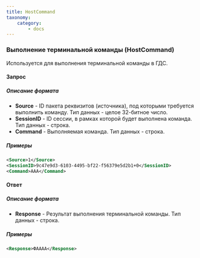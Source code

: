 ```yaml
---
title: HostCommand
taxonomy:
    category:
        - docs
---
```


### Выполнение терминальной команды (HostCommand)

Используется для выполнения терминальной команды в ГДС.

#### Запрос

##### Описание формата

-   **Source** - ID пакета реквизитов (источника), под которыми требуется выполнить команду. Тип данных - целое 32-битное число.
-   **SessionID** - ID сессии, в рамках которой будет выполнена команда. Тип данных - строка.
-   **Command** - Выполняемая команда. Тип данных - строка.

##### Примеры

```xml
<Source>1</Source>
<SessionID>9c47e9d3-6103-4495-bf22-f56379e5d2b1+0</SessionID>
<Command>AAA</Command>
```

#### Ответ

##### Описание формата

-   **Response** - Результат выполнения терминальной команды. Тип данных - строка.

##### Примеры

```xml
<Response>ФАААА</Response>
```
